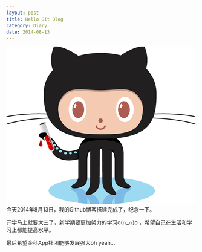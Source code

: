 ```yaml
---
layout: post
title: Hello Git Blog
category: Diary
date: 2014-08-13
---
```



![Jekyll](/res/img/jekyll.png)
今天2014年8月13日，我的Github博客搭建完成了，纪念一下。

开学马上就要大三了，新学期要更加努力的学习o(∩_∩)o ，希望自己在生活和学习上都能提高水平。

最后希望金科App社团能够发展强大oh yeah…